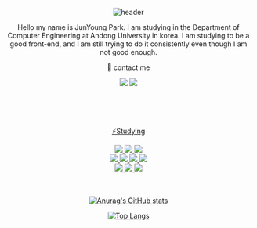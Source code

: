 <div align="center">
  
  ![header](https://capsule-render.vercel.app/api?type=rect&color=000000&height=150&section=header&text=🌱Welcome🌱&fontColor=ffffff&fontSize=70&animation=fadeIn&fontAlignY=55)


  Hello my name is JunYoung Park. I am studying in the Department of Computer Engineering at Andong University in korea. I am studying to be a good front-end, and I am still trying to do it consistently even though I am not good enough.



  :iphone: contact me
  <br>

  <a href="https://www.instagram.com/notenoughnowjy/"><img src="https://img.shields.io/badge/Instagram-E4405F?style=flat-square&logo=Instagram&logoColor=white&link=https://www.instagram.com/notenoughnowjy"/></a> 
  <a href="https://discord.gg/XuuW49sbc6"><img src="https://img.shields.io/badge/Discord-5865F2?style=flat-square&logo=Discord&logoColor=white&link=https://discord.gg/XuuW49sbc6"/>
  
  <br>
  <br>
  <br>

⚡Studying
  <br>


  <img src="https://img.shields.io/badge/C-A8B9CC?style=flat-square&logo=C&logoColor=white"/>
  <img src="https://img.shields.io/badge/C++-00599C?style=flat-square&logo=C++&logoColor=white"/>
  <img src="https://img.shields.io/badge/python-3776AB?style=flat-square&logo=python&logoColor=white"/><br>
  <img src="https://img.shields.io/badge/Android-3DDC84?style=flat-square&logo=Android&logoColor=white"/>
  <img src="https://img.shields.io/badge/HTML5-E34F26?style=flat-square&logo=HTML5&logoColor=white"/>
  <img src="https://img.shields.io/badge/CSS-1572B6?style=flat-square&logo=CSS&logoColor=white"/>
  <img src="https://img.shields.io/badge/JavaScript-F7DF1E?style=flat-square&logo=JavaScript&logoColor=red"/><br>
  <img src="https://img.shields.io/badge/Flutter-02569B?style=flat-square&logo=Flutter&logoColor=white"/>
  <img src="https://img.shields.io/badge/Dart-0175C2?style=flat-square&logo=Dart&logoColor=white"/>
  <img src="https://img.shields.io/badge/MySQL-4479A1?style=flat-square&logo=MySQL&logoColor=white" />
  <br>
  <br>
  <br>
  
  ![Anurag's GitHub stats](https://github-readme-stats.vercel.app/api?username=notenoughnowjy&show_icons=true&bg_color=FFFFFF)
  
  [![Top Langs](https://github-readme-stats.vercel.app/api/top-langs/?username=anuraghazra&langs_count=8)](https://github.com/anuraghazra/github-readme-stats)
  
  
</div>


<!--
**notenoughnowjy/notenoughnowjy** is a ✨ _special_ ✨ repository because its `README.md` (this file) appears on your GitHub profile.

Here are some ideas to get you started:

- 🔭 I’m currently working on ...
- 🌱 I’m currently learning ...
- 👯 I’m looking to collaborate on ...
- 🤔 I’m looking for help with ...
- 💬 Ask me about ...
- 📫 How to reach me: ...
- 😄 Pronouns: ...
- ⚡ Fun fact: ...
-->

